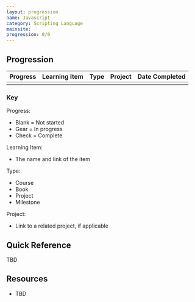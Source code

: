 ```yaml
---
layout: progression
name: Javascript
category: Scripting Language
mainsite: 
progression: 0/0
---
```


## Progression

| Progress | Learning Item | Type | Project | Date Completed |
| -------- | ------------- | ---- | ------- | -------------- |
|  |  |  |  |  |


### Key

Progress:
- Blank = Not started
- Gear = In progress
- Check = Complete

Learning Item:
- The name and link of the item

Type:
- Course
- Book
- Project
- Milestone

Project:
- Link to a related project, if applicable


## Quick Reference

TBD

## Resources

- TBD